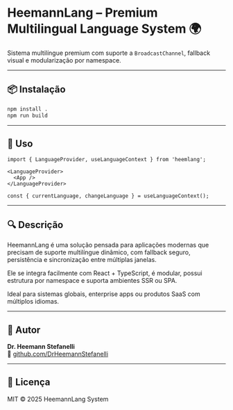 # HeemannLang – Premium Multilingual Language System 🌍

Sistema multilíngue premium com suporte a `BroadcastChannel`, fallback visual e modularização por namespace.

---

## 📦 Instalação

```bash
npm install .
npm run build
```

---

## 🚀 Uso

```tsx
import { LanguageProvider, useLanguageContext } from 'heemlang';

<LanguageProvider>
  <App />
</LanguageProvider>
```

```tsx
const { currentLanguage, changeLanguage } = useLanguageContext();
```

---

## 🔍 Descrição 

HeemannLang é uma solução pensada para aplicações modernas que precisam de suporte multilíngue dinâmico, com fallback seguro, persistência e sincronização entre múltiplas janelas.

Ele se integra facilmente com React + TypeScript, é modular, possui estrutura por namespace e suporta ambientes SSR ou SPA.

Ideal para sistemas globais, enterprise apps ou produtos SaaS com múltiplos idiomas.

---

## 🧠 Autor

**Dr. Heemann Stefanelli**  
🔗 [github.com/DrHeemannStefanelli](https://github.com/DrHeemannStefanelli)

---

## 📄 Licença

MIT © 2025 HeemannLang System

